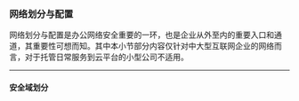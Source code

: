 ### 网络划分与配置

网络划分与配置是办公网络安全重要的一环，也是企业从外至内的重要入口和通道，其重要性可想而知。其中本小节部分内容仅针对中大型互联网企业的网络而言，对于托管日常服务到云平台的小型公司不适用。
<hr>

#### 安全域划分

